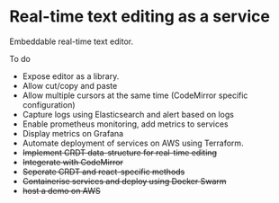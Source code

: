 # Real-time text editing as a service

Embeddable real-time text editor.

To do
* Expose editor as a library.
* Allow cut/copy and paste
* Allow multiple cursors at the same time (CodeMirror specific configuration)
* Capture logs using Elasticsearch and alert based on logs
* Enable prometheus monitoring, add metrics to services
* Display metrics on Grafana
* Automate deployment of services on AWS using Terraform.
* ~~Implement CRDT data-structure for real-time editing~~
* ~~Integerate with CodeMirror~~
* ~~Seperate CRDT and react-specific methods~~
* ~~Containerise services and deploy using Docker Swarm~~
* ~~host a demo on AWS~~
